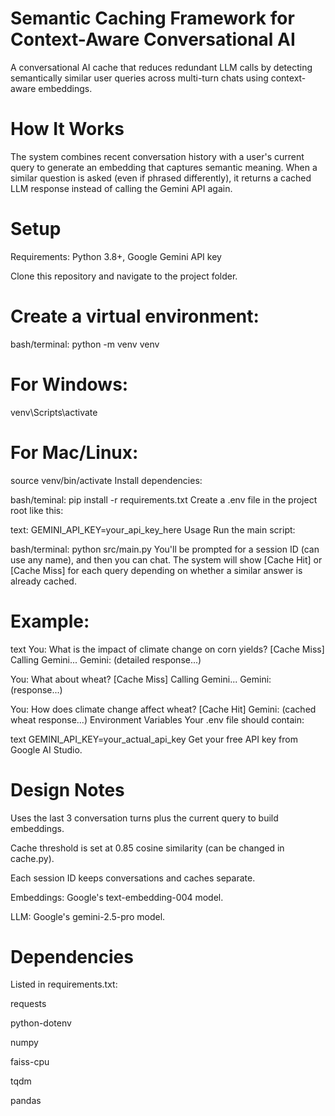 # Semantic Caching Framework for Context-Aware Conversational AI

A conversational AI cache that reduces redundant LLM calls by detecting semantically similar user queries across multi-turn chats using context-aware embeddings.

# How It Works
The system combines recent conversation history with a user's current query to generate an embedding that captures semantic meaning. When a similar question is asked (even if phrased differently), it returns a cached LLM response instead of calling the Gemini API again.

# Setup
Requirements: Python 3.8+, Google Gemini API key

Clone this repository and navigate to the project folder.

# Create a virtual environment:

bash/terminal:
python -m venv venv

# For Windows:
venv\Scripts\activate

# For Mac/Linux:
source venv/bin/activate
Install dependencies:

bash/teminal:
pip install -r requirements.txt
Create a .env file in the project root like this:

text:
GEMINI_API_KEY=your_api_key_here
Usage
Run the main script:

bash/terminal:
python src/main.py
You'll be prompted for a session ID (can use any name), and then you can chat. The system will show [Cache Hit] or [Cache Miss] for each query depending on whether a similar answer is already cached.

# Example:

text
You: What is the impact of climate change on corn yields?
[Cache Miss] Calling Gemini...
Gemini: (detailed response...)

You: What about wheat?
[Cache Miss] Calling Gemini...
Gemini: (response...)

You: How does climate change affect wheat?
[Cache Hit]
Gemini: (cached wheat response...)
Environment Variables
Your .env file should contain:

text
GEMINI_API_KEY=your_actual_api_key
Get your free API key from Google AI Studio.

# Design Notes
Uses the last 3 conversation turns plus the current query to build embeddings.

Cache threshold is set at 0.85 cosine similarity (can be changed in cache.py).

Each session ID keeps conversations and caches separate.

Embeddings: Google's text-embedding-004 model.

LLM: Google's gemini-2.5-pro model.

# Dependencies
Listed in requirements.txt:

requests

python-dotenv

numpy

faiss-cpu

tqdm

pandas
